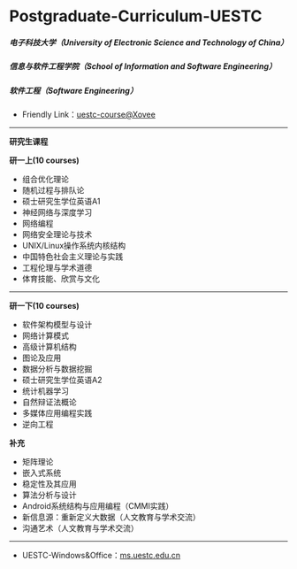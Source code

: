 # Postgraduate-Curriculum-UESTC
##### 电子科技大学（University of Electronic Science and Technology of China）
##### 信息与软件工程学院（School of Information and Software Engineering）
##### 软件工程（Software Engineering）

+ Friendly Link：[uestc-course@Xovee](https://github.com/Xovee/uestc-course)
---

**研究生课程**

**研一上(10 courses)**
* 组合优化理论
* 随机过程与排队论
* 硕士研究生学位英语A1
* 神经网络与深度学习
* 网络编程
* 网络安全理论与技术
* UNIX/Linux操作系统内核结构
* 中国特色社会主义理论与实践
* 工程伦理与学术道德
* 体育技能、欣赏与文化

---
**研一下(10 courses)**
* 软件架构模型与设计
* 网络计算模式
* 高级计算机结构
* 图论及应用
* 数据分析与数据挖掘
* 硕士研究生学位英语A2
* 统计机器学习
* 自然辩证法概论
* 多媒体应用编程实践
* 逆向工程

**补充**
* 矩阵理论
* 嵌入式系统
* 稳定性及其应用
* 算法分析与设计
* Android系统结构与应用编程（CMMI实践）
* 新信息源：重新定义大数据（人文教育与学术交流）
* 沟通艺术（人文教育与学术交流）

---
+ UESTC-Windows&Office：[ms.uestc.edu.cn](http://ms.uestc.edu.cn/)


